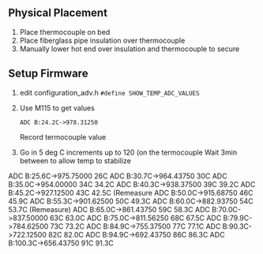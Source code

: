 

## Physical Placement

1. Place thermocouple on bed
2. Place fiberglass pipe insulation over thermocouple
3. Manually lower hot end over insulation and thermocouple to secure

## Setup Firmware
1. edit configuration_adv.h
    `#define SHOW_TEMP_ADC_VALUES`
2. Use M115 to get values
    ```
    ADC B:24.2C->978.31250
    ```
    Record termocouple value
    
3. Go in 5 deg C increments up to 120 (on the termocouple
   Wait 3min between to allow temp to stabilize

ADC B:25.6C->975.75000 26C
ADC B:30.7C->964.43750 30C
ADC B:35.0C->954.00000 34C 34.2C
ADC B:40.3C->938.37500 39C 39.2C
ADC B:45.2C->927.12500 43C 42.5C (Remeasure
ADC B:50.0C->915.68750 46C 45.9C
ADC B:55.3C->901.62500 50C 49.3C
ADC B:60.0C->882.93750 54C 53.7C (Remeasure)
ADC B:65.0C->861.43750 59C 58.3C
ADC B:70.0C->837.50000 63C 63.0C
ADC B:75.0C->811.56250 68C 67.5C
ADC B:79.9C->784.62500 73C 73.2C
ADC B:84.9C->755.37500 77C 77.1C
ADC B:90.3C->722.12500 82C 82.0C
ADC B:94.9C->692.43750 86C 86.3C
ADC B:100.3C->656.43750 91C 91.3C


<!--stackedit_data:
eyJoaXN0b3J5IjpbLTY5NDI4NTQ2MCw4MTc5NjI0MjcsMTk1MT
k4MDA0MywyNTE1NzA0NzAsLTQ1OTEwMzIwNSw4MzA2ODYwMDAs
LTIxMzA4NDQxMDQsMTExOTE2ODU3NCwxNjUyMjEzMjQ3LDc4Nj
kyNjM4MSwxMzI1NzA2NDc4LC0yMDI4NDIwMTY4LDE3Nzk3NTY1
NjksLTE0MTEzNzMzMzQsMTMxNzM3NTAzNiwtMTEyMzU5OTQzMC
wtMTY2ODIxNTAsLTEzMzMxMTYyNzVdfQ==
-->